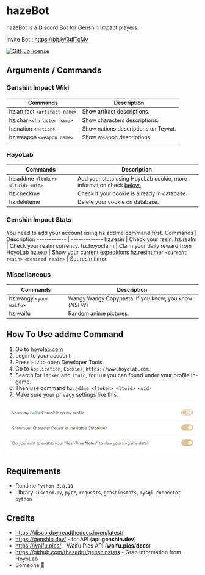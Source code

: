 # hazeBot
hazeBot is a Discord Bot for Genshin Impact players.

Invite Bot : https://bit.ly/3dlTcMv

[![GitHub license](https://img.shields.io/github/license/hazekezia/hazebot_DiscordBot?style=flat)](https://github.com/hazekezia/hazebot)

## Arguments / Commands

### Genshin Impact Wiki

Commands | Description
---------- | ----------
hz.artifact `<artifact name>` | Show artifact descriptions.
hz.char  `<character name>` | Show characters descriptions.
hz.nation `<nation>` | Show nations descriptions on Teyvat.
hz.weapon `<weapon name>` | Show weapon descriptions.

### HoyoLab
Commands | Description
------------ | -------------
hz.addme `<ltoken>` `<ltuid>` `<uid>` | Add your stats using HoyoLab cookie, more information check [below.](https://github.com/hazekezia/hazebot#how-to-use-addme-command)
hz.checkme | Check if your cookie is already in database.
hz.deleteme | Delete your cookie on database.

### Genshin Impact Stats
You need to add your account using hz.addme command first.
Commands | Description
------------ | -------------
hz.resin | Check your resin.
hz.realm | Check your realm currency.
hz.hoyoclaim | Claim your daily reward from HoyoLab
hz.exp | Show your current expeditions
hz.resintimer `<current resin>` `<desired resin>` | Set resin timer.

### Miscellaneous
Commands | Description
------------ | -------------
hz.wangy `<your waifu>` | Wangy Wangy Copypasta. If you know, you know. (*NSFW*)
hz.waifu | Random anime pictures.

## How To Use addme Command
1. Go to [hoyolab.com](https://www.hoyolab.com/genshin/)
2. Login to your account
3. Press `F12` to open Developer Tools.
4. Go to `Application`, `Cookies`, `https://www.hoyolab.com`.
5. Search for `ltoken` and `ltuid`, for `UID` you can found under your profile in-game.
6. Then use command `hz.addme <ltoken> <ltuid> <uid>`
7. Make sure your privacy settings like this.

<p align="center">
  <img src="./img/privacy-settings.png" />
</p>

## Requirements
- Runtime `Python 3.8.10`
- Library `Discord.py`, `pytz`, `requests`, `genshinstats`, `mysql-connector-python`

## Credits
- https://discordpy.readthedocs.io/en/latest/
- https://genshin.dev/ - for API (**api.genshin.dev**)
- https://waifu.pics/ - Waifu Pics API (**waifu.pics/docs**)
- https://github.com/thesadru/genshinstats - Grab information from HoyoLab
- Someone :sparkling_heart:
